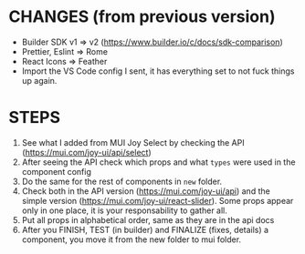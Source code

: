 # CHANGES (from previous version)
- Builder SDK v1 => v2 (https://www.builder.io/c/docs/sdk-comparison)
- Prettier, Eslint => Rome
- React Icons => Feather
- Import the VS Code config I sent, it has everything set to not fuck things up again.

# STEPS
1. See what I added from MUI Joy Select by checking the API (https://mui.com/joy-ui/api/select)
2. After seeing the API check which props and what `types` were used in the component config
3. Do the same for the rest of components in `new` folder.
4. Check both in the API version (https://mui.com/joy-ui/api) and the simple version (https://mui.com/joy-ui/react-slider). Some props appear only in one place, it is your responsability to gather all.
5. Put all props in alphabetical order, same as they are in the api docs
6. After you FINISH, TEST (in builder) and FINALIZE (fixes, details) a component, you move it from the new folder to mui folder.


